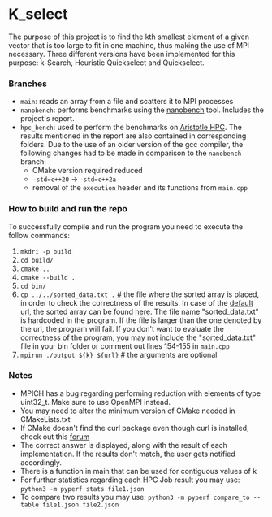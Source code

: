 # K_select

The purpose of this project is to find the kth smallest element of a given vector that is too large
to fit in one machine, thus making the use of MPI necessary. Three different versions have been implemented for this purpose: k-Search, Heuristic Quickselect and Quickselect.

### Branches
* `main`: reads an array from a file and scatters it to MPI processes
* `nanobench`: performs benchmarks using the [nanobench](https://github.com/andreas-abel/nanoBench) tool. Includes the project's report.
* `hpc_bench`: used to perform the benchmarks on [Aristotle HPC](https://hpc.auth.gr/pun/sys/dashboard/). The results mentioned in the report are also contained in corresponding folders. Due to the use of an older version of the gcc compiler, the following changes had to be made in comparison to the `nanobench` branch:
  * CMake version required reduced
  * `-std=c++20` -> `-std=c++2a`
  * removal of the `execution` header and its functions from `main.cpp`  

### How to build and run the repo

To successfully compile and run the program you need to execute the follow commands:

1. `mkdri -p build`
2. `cd build/`
3. `cmake ..`
4. `cmake --build .`
5. `cd bin/`
6. `cp ../../sorted_data.txt .` # the file where the sorted array is placed, in order to check the correctness of the results. In case of the [default url](https://dumps.wikimedia.org/other/static_html_dumps/current/el/wikipedia-el-html.tar.7z), the sorted array can be found [here](https://drive.google.com/file/d/14oI-r5W7kl2FcGCbQ1Udg1GPARdabDDE/view?usp=sharing). The file name "sorted_data.txt" is hardcoded in the program. If the file is larger than the one denoted by the url, the program will fail. If you don't want to evaluate the correctness of the program, you may not include the "sorted_data.txt" file in your bin folder or comment out lines 154-155 in `main.cpp`
7. `mpirun ./output ${k} ${url}` # the arguments are optional

### Notes
* MPICH has a bug regarding performing reduction with elements of type uint32_t. Make sure to use OpenMPI instead.
* You may need to alter the minimum version of CMake needed in CMakeLists.txt
* If CMake doesn't find the curl package even though curl is installed, check out this [forum](https://stackoverflow.com/questions/34914944/could-not-find-curl-missing-curl-library-curl-include-dir-on-cmake)
* The correct answer is displayed, along with the result of each implementation. If the results don't match, the user gets notified accordingly.
* There is a function in main that can be used for contiguous values of k
* For further statistics regarding each HPC Job result you may use: `python3 -m pyperf stats file1.json`
* To compare two results you may use: `python3 -m pyperf compare_to --table file1.json file2.json`



